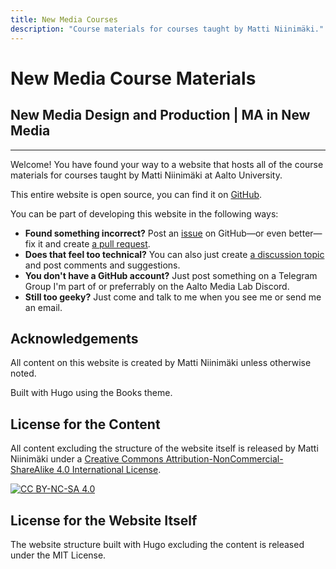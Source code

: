 ```yaml
---
title: New Media Courses
description: "Course materials for courses taught by Matti Niinimäki."
---
```


# New Media Course Materials

## New Media Design and Production | MA in New Media

---

Welcome! You have found your way to a website that hosts all of the course materials for courses taught by Matti Niinimäki at Aalto University.

This entire website is open source, you can find it on [GitHub](https://github.com/aaltonewmedia/learn.newmedia.dog).

You can be part of developing this website in the following ways:

- **Found something incorrect?** Post an [issue](https://github.com/aaltonewmedia/learn.newmedia.dog/issues) on GitHub—or even better—fix it and create [a pull request](https://github.com/aaltonewmedia/learn.newmedia.dog/pulls).
- **Does that feel too technical?** You can also just create [a discussion topic](https://github.com/aaltonewmedia/learn.newmedia.dog/discussions) and post comments and suggestions.
- **You don't have a GitHub account?** Just post something on a Telegram Group I'm part of or preferrably on the Aalto Media Lab Discord.
- **Still too geeky?** Just come and talk to me when you see me or send me an email.

## Acknowledgements

All content on this website is created by Matti Niinimäki unless otherwise noted.

Built with Hugo using the Books theme.

## License for the Content

All content excluding the structure of the website itself is released by Matti Niinimäki under a
[Creative Commons Attribution-NonCommercial-ShareAlike 4.0 International License][cc-by-nc-sa].

[![CC BY-NC-SA 4.0][cc-by-nc-sa-image]][cc-by-nc-sa]

[cc-by-nc-sa]: http://creativecommons.org/licenses/by-nc-sa/4.0/
[cc-by-nc-sa-image]: https://licensebuttons.net/l/by-nc-sa/4.0/88x31.png
[cc-by-nc-sa-shield]: https://img.shields.io/badge/License-CC%20BY--NC--SA%204.0-lightgrey.svg

## License for the Website Itself

The website structure built with Hugo excluding the content is released under the MIT License.